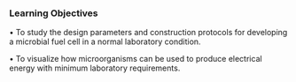 ### Learning Objectives

•	To study the design parameters and construction protocols for developing a microbial fuel cell in a normal laboratory condition.

•	To visualize how microorganisms can be used to produce electrical energy with minimum laboratory requirements.


